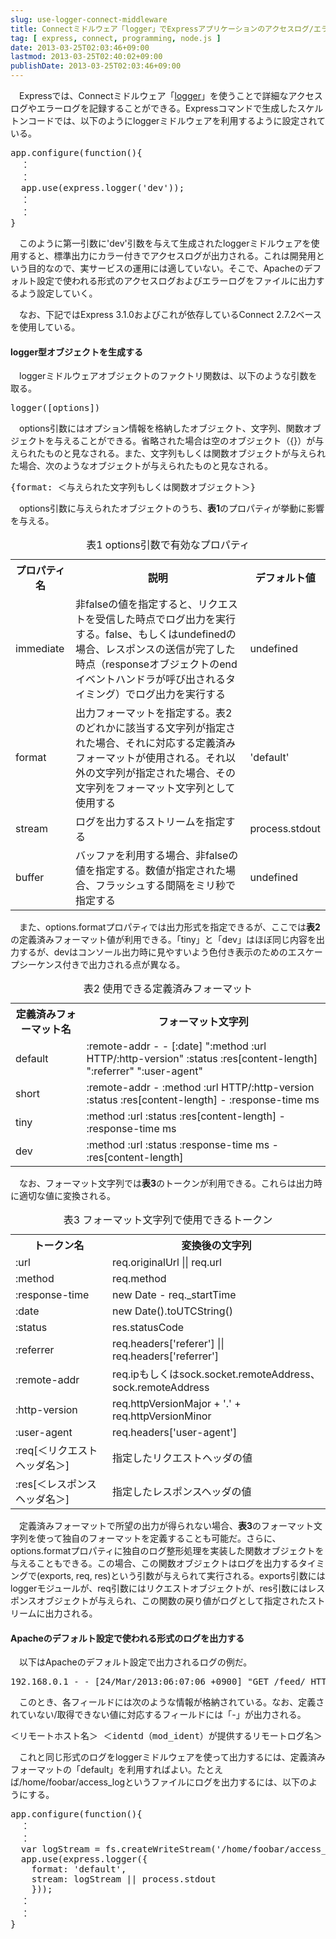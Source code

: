 ```yaml
---
slug: use-logger-connect-middleware
title: Connectミドルウェア「logger」でExpressアプリケーションのアクセスログ/エラーログを記録する 
tag: [ express, connect, programming, node.js ]
date: 2013-03-25T02:03:46+09:00
lastmod: 2013-03-25T02:40:02+09:00
publishDate: 2013-03-25T02:03:46+09:00
---
```


<p>　Expressでは、Connectミドルウェア「<a href="http://www.senchalabs.org/connect/logger.html">logger</a>」を使うことで詳細なアクセスログやエラーログを記録することができる。Expressコマンドで生成したスケルトンコードでは、以下のようにloggerミドルウェアを利用するように設定されている。</p>

<pre>
app.configure(function(){
  ：
  ：
  app.use(express.logger('dev'));
  ：
  ：
}</pre>

<p>　このように第一引数に'dev'引数を与えて生成されたloggerミドルウェアを使用すると、標準出力にカラー付きでアクセスログが出力される。これは開発用という目的なので、実サービスの運用には適していない。そこで、Apacheのデフォルト設定で使われる形式のアクセスログおよびエラーログをファイルに出力するよう設定していく。</p>

<p>　なお、下記ではExpress 3.1.0およびこれが依存しているConnect 2.7.2ベースを使用している。</p>

<h4>logger型オブジェクトを生成する</h4>

<p>　loggerミドルウェアオブジェクトのファクトリ関数は、以下のような引数を取る。</p>

<pre>
logger([options])
</pre>

<p>　options引数にはオプション情報を格納したオブジェクト、文字列、関数オブジェクトを与えることができる。省略された場合は空のオブジェクト（{}）が与えられたものと見なされる。また、文字列もしくは関数オブジェクトが与えられた場合、次のようなオブジェクトが与えられたものと見なされる。</p>

<pre>
{format: ＜与えられた文字列もしくは関数オブジェクト＞}
</pre>

<p>　options引数に与えられたオブジェクトのうち、<strong>表1</strong>のプロパティが挙動に影響を与える。</p>

<table>
<caption>表1 options引数で有効なプロパティ</caption>
<tr><th>プロパティ名</th><th>説明</th><th>デフォルト値</th></tr>
<tr><td>immediate</td><td>非falseの値を指定すると、リクエストを受信した時点でログ出力を実行する。false、もしくはundefinedの場合、レスポンスの送信が完了した時点（responseオブジェクトのendイベントハンドラが呼び出されるタイミング）でログ出力を実行する</td><td>undefined</td></tr>
<tr><td>format</td><td>出力フォーマットを指定する。表2のどれかに該当する文字列が指定された場合、それに対応する定義済みフォーマットが使用される。それ以外の文字列が指定された場合、その文字列をフォーマット文字列として使用する</td><td>'default'</td></tr>
<tr><td>stream</td><td>ログを出力するストリームを指定する</td><td>process.stdout</td></tr>
<tr><td>buffer</td><td>バッファを利用する場合、非falseの値を指定する。数値が指定された場合、フラッシュする間隔をミリ秒で指定する</td><td>undefined</td></tr>
</table>

<p>　また、options.formatプロパティでは出力形式を指定できるが、ここでは<strong>表2</strong>の定義済みフォーマット値が利用できる。「tiny」と「dev」はほぼ同じ内容を出力するが、devはコンソール出力時に見やすいよう色付き表示のためのエスケープシーケンス付きで出力される点が異なる。</p>

<table>
<caption>表2 使用できる定義済みフォーマット</caption>
<tr><th>定義済みフォーマット名</th><th>フォーマット文字列</th></tr>
<tr><td>default</td><td>:remote-addr - - [:date] ":method :url HTTP/:http-version" :status :res[content-length] ":referrer" ":user-agent"</td></tr>
<tr><td>short</td><td>:remote-addr - :method :url HTTP/:http-version :status :res[content-length] - :response-time ms</td></tr>
<tr><td>tiny</td><td>:method :url :status :res[content-length] - :response-time ms</td></tr>
<tr><td>dev</td><td>:method :url :status :response-time ms - :res[content-length]</td></tr>
</table>

<p>　なお、フォーマット文字列では<strong>表3</strong>のトークンが利用できる。これらは出力時に適切な値に変換される。</p>

<table>
<caption>表3 フォーマット文字列で使用できるトークン</caption>
<tr><th>トークン名</th><th>変換後の文字列</th></tr>
<tr><td>:url</td><td>req.originalUrl || req.url</td></tr>
<tr><td>:method</td><td>req.method</td></tr>
<tr><td>:response-time</td><td>new Date - req._startTime</td></tr>
<tr><td>:date</td><td>new Date().toUTCString()</td></tr>
<tr><td>:status</td><td>res.statusCode</td></tr>
<tr><td>:referrer</td><td>req.headers['referer'] || req.headers['referrer']</td></tr>
<tr><td>:remote-addr</td><td>req.ipもしくはsock.socket.remoteAddress、sock.remoteAddress</td></tr>
<tr><td>:http-version</td><td>req.httpVersionMajor + '.' + req.httpVersionMinor</td></tr>
<tr><td>:user-agent</td><td>req.headers['user-agent']</td></tr>
<tr><td>:req[＜リクエストヘッダ名＞]</td><td>指定したリクエストヘッダの値</td></tr>
<tr><td>:res[＜レスポンスヘッダ名＞]</td><td>指定したレスポンスヘッダの値</td></tr>
</table>

<p>　定義済みフォーマットで所望の出力が得られない場合、<strong>表3</strong>のフォーマット文字列を使って独自のフォーマットを定義することも可能だ。さらに、options.formatプロパティに独自のログ整形処理を実装した関数オブジェクトを与えることもできる。この場合、この関数オブジェクトはログを出力するタイミングで(exports, req, res)という引数が与えられて実行される。exports引数にはloggerモジュールが、req引数にはリクエストオブジェクトが、res引数にはレスポンスオブジェクトが与えられ、この関数の戻り値がログとして指定されたストリームに出力される。</p>

<h4>Apacheのデフォルト設定で使われる形式のログを出力する</h4>

<p>　以下はApacheのデフォルト設定で出力されるログの例だ。</p>

<pre>
192.168.0.1 - - [24/Mar/2013:06:07:06 +0900] "GET /feed/ HTTP/1.1" 304 - "-" "hogehoge user-agent"
</pre>

<p>　このとき、各フィールドには次のような情報が格納されている。なお、定義されていない/取得できない値に対応するフィールドには「-」が出力される。</p>

<pre>
＜リモートホスト名＞ ＜identd（mod_ident）が提供するリモートログ名＞ ＜リモートユーザー名＞ ＜アクセス日時＞ "＜HTTPリクエストヘッダ＞" ＜ステータスコード＞ ＜転送バイト数＞ "＜Refererリクエストヘッダの値＞" "＜User-Agentリクエストヘッダの値＞"
</pre>

<p>　これと同じ形式のログをloggerミドルウェアを使って出力するには、定義済みフォーマットの「default」を利用すればよい。たとえば/home/foobar/access_logというファイルにログを出力するには、以下のようにする。</p>

<pre>
app.configure(function(){
  ：
  ：
  var logStream = fs.createWriteStream('/home/foobar/access_log', {mode: 'a'});
  app.use(express.logger({
    format: 'default',
    stream: logStream || process.stdout
    }));
  ：
  ：
}</pre>

